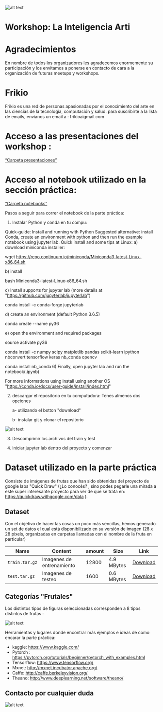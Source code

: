 ![alt text](../datasets/icons/frikio.png)

# Workshop: La Inteligencia Arti

# Agradecimientos
En nombre de todos los organizadores les agradecemos enormemente su participación y los envitamos a ponerse en contacto de cara a la organización de futuras meetups y workshops. 

# Frikio
Frikio es una red de personas apasionadas por el conocimiento del arte en las ciencias de
la tecnología, computación y salud. para suscribirte a la lista de emails, envianos un email a :
frikioai<arroba>gmail.com

# Acceso a las presentaciones del workshop :
[“Carpeta presentaciones”](https://gitlab.com/sergio08/workshopai_may2019/tree/master/presentaciones)
 
# Acceso al notebook utilizado en la sección práctica:
[“Carpeta notebooks”](https://gitlab.com/sergio08/workshopai_may2019/tree/master/notebooks)

Pasos a seguir para correr el notebook de la parte práctica: 

1) Instalar Python y conda en tu compu:

Quick-guide:
Install and running with Python
Suggested alternative: install Conda, create an environment with python and then run the example notebook using jupyter lab.
Quick install and some tips at Linux:
a) download miniconda installer:

wget https://repo.continuum.io/miniconda/Miniconda3-latest-Linux-x86_64.sh

b) install

bash Miniconda3-latest-Linux-x86_64.sh

c) Install supports for jupyter lab (more details at "https://github.com/jupyterlab/jupyterlab")

conda install -c conda-forge jupyterlab

d) create an environment (default Python 3.6.5)

conda create --name py36

e) open the environment and required packages

source activate py36

conda install -c numpy scipy matplotlib pandas scikit-learn ipython nbconvert tensorflow keras nb_conda opencv

conda install nb_conda 6) Finally, open jupyter lab and run the notebook(.ipynb)

For more informations using install using another OS "https://conda.io/docs/user-guide/install/index.html"

2) descargar el repositorio en tu computadora: Tenes almenos dos opciones
    
    a- utilizando el botton "download"

    b- instalar git y clonar el repositorio

![alt text](../datasets/icons/practica.png)

   
3) Descomprimir los archivos del train y test

4) Iniciar jupyter lab dentro del proyecto y comenzar
    
# Dataset utilizado en la parte práctica
Consiste de imágenes de frutas que han sido obtenidas del proyecto de google labs "Quick Draw" (¿Lo conocés? , sino podes pegarle una mirada a este super interesante proyecto para ver de que se trata en:  https://quickdraw.withgoogle.com/data ). 

## Dataset
Con el objetivo de hacer las cosas un poco más sencillas, hemos generado un set de datos el cual está disponibilizado en su versión de imagen  (28 x 28 pixels, organizadas en carpetas llamadas con el nombre de la fruta en particular) 


| Name  | Content | amount | Size | Link|
| --- | --- |--- | --- |--- |
| `train.tar.gz`  | Imagenes de entrenamiento  | 12800 |4.9 MBytes | [Download](https://gitlab.com/sergio08/workshopai_may2019/blob/master/datasets/images/train.tar.gz)|
| `test.tar.gz`  | Imagenes de testeo  | 1600 |0.6  MBytes | [Download](https://gitlab.com/sergio08/workshopai_may2019/blob/master/datasets/images/test.tar.gz)|

## Categorías "Frutales"
Los distintos tipos de figuras seleccionadas corresponden a 8 tipos distintos de frutas : 

![alt text](../datasets/icons/fruits.png)


Herramientas y lugares donde encontrar más ejemplos e ideas de como encarar la parte práctica:
- kaggle: https://www.kaggle.com/
- Pytorch : https://pytorch.org/tutorials/beginner/pytorch_with_examples.html
- Tensorflow: https://www.tensorflow.org/
- Mxnet: http://mxnet.incubator.apache.org/
- Caffe: http://caffe.berkeleyvision.org/
- Theano: http://www.deeplearning.net/software/theano/


## Contacto por cualquier duda

![alt text](images/email.png)



